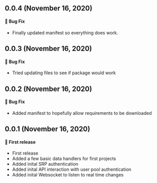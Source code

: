## 0.0.4 (November 16, 2020)

#### :bug: Bug Fix

- Finally updated manifest so everything does work.

## 0.0.3 (November 16, 2020)

#### :bug: Bug Fix

- Tried updating files to see if package would work

## 0.0.2 (November 16, 2020)

#### :bug: Bug Fix

- Added manifest to hopefully allow requirements to be downloaded

## 0.0.1 (November 16, 2020)

#### :sparkler: First release

- First release
- Added a few basic data handlers for first projects
- Added inital SRP authentication
- Added inital API interaction with user pool authentication
- Added inital Websocket to listen to real time changes